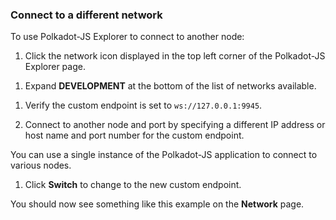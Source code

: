 ### Connect to a different network

To use Polkadot-JS Explorer to connect to another node:

1. Click the network icon displayed in the top left corner of the Polkadot-JS Explorer page.

  <!--![Display the list of networks](../../../src/images/tutorials/05-private-network/private-network-top-left-network-icon.png)-->

1. Expand **DEVELOPMENT** at the bottom of the list of networks available.

  <!--![Display DEVELOPMENT networks](../../../src/images/tutorials/05-private-network/polkadot-list-networks.png)-->

1. Verify the custom endpoint is set to `ws://127.0.0.1:9945`.

1. Connect to another node and port by specifying a different IP address or host name and port number for the custom endpoint.
  
  You can use a single instance of the Polkadot-JS application to connect to various nodes. 

1. Click **Switch** to change to the new custom endpoint.

  <!--![Custom endpoint](../../../src/images/tutorials/05-private-network/private-network-custom-endpoint.png)-->

You should now see something like this example on the **Network** page.

<!--![No blocks in polkadot-js-apps](../../../src/images/tutorials/05-private-network/private-network-no-blocks.png)-->
